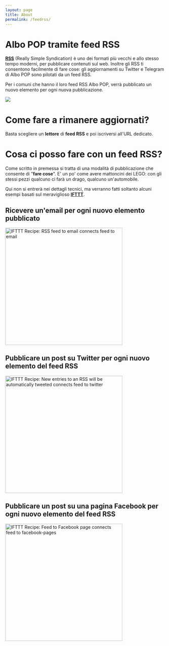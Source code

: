 ```yaml
---
layout: page
title: About
permalink: /feedrss/
---
```


# Albo POP tramite feed RSS

[**RSS**](https://it.wikipedia.org/wiki/RSS) (Really Simple Syndication) è uno dei formati più vecchi e allo stesso tempo moderni, per pubblicare contenuti sul web. Inoltre gli RSS ti consentono facilmente di fare cose: gli aggiornamenti su Twitter e Telegram di Albo POP sono pilotati da un feed RSS.

Per i comuni che hanno il loro feed RSS Albo POP, verrà pubblicato un nuovo elemento per ogni nuova pubblicazione.

![](http://i.imgur.com/myXXK7u.png)

# Come fare a rimanere aggiornati?
Basta scegliere un **lettore** di **feed RSS** e poi iscriversi all'URL dedicato.

# Cosa ci posso fare con un feed RSS?
Come scritto in premessa si tratta di una modalità di pubblicazione che consente di "**fare cose**". E' un po' come avere mattoncini dei LEGO: con gli stessi pezzi qualcuno ci farà un drago, qualcuno un'automobile. 

Qui non si entrerà nei dettagli tecnici, ma verranno fatti soltanto alcuni esempi basati sul meraviglioso **[IFTTT](https://ifttt.com)**.

## Ricevere un'email per ogni nuovo elemento pubblicato

<a href="https://ifttt.com/view_embed_recipe/147561-rss-feed-to-email" target = "_blank" class="embed_recipe embed_recipe-l_17" id= "embed_recipe-147561"><img src= 'https://ifttt.com/recipe_embed_img/147561' alt="IFTTT Recipe: RSS feed to email connects feed to email" width="370px" style="max-width:100%"/></a><script async type="text/javascript" src= "//ifttt.com/assets/embed_recipe.js"></script>

## Pubblicare un post su Twitter per ogni nuovo elemento del feed RSS

<a href="https://ifttt.com/view_embed_recipe/5539-new-entries-to-an-rss-will-be-automatically-tweeted" target = "_blank" class="embed_recipe embed_recipe-l_51" id= "embed_recipe-5539"><img src= 'https://ifttt.com/recipe_embed_img/5539' alt="IFTTT Recipe: New entries to an RSS will be automatically tweeted connects feed to twitter" width="370px" style="max-width:100%"/></a><script async type="text/javascript" src= "//ifttt.com/assets/embed_recipe.js"></script>

## Pubblicare un post su una pagina Facebook per ogni nuovo elemento del feed RSS

<a href="https://ifttt.com/view_embed_recipe/5503-feed-to-facebook-page" target = "_blank" class="embed_recipe embed_recipe-l_21" id= "embed_recipe-5503"><img src= 'https://ifttt.com/recipe_embed_img/5503' alt="IFTTT Recipe: Feed to Facebook page connects feed to facebook-pages" width="370px" style="max-width:100%"/></a><script async type="text/javascript" src= "//ifttt.com/assets/embed_recipe.js"></script>
